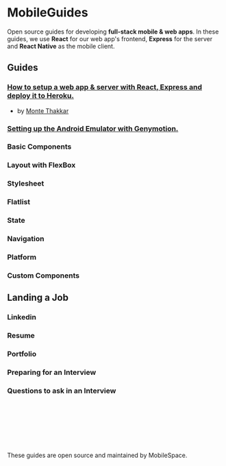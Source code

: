 # MobileGuides


Open source guides for developing **full-stack mobile & web apps**. In these guides, we use **React** for our web app's frontend, **Express** for the server and **React Native** as the mobile client.

## Guides
      
### [How to setup a web app & server with React, Express and deploy it to Heroku.](https://github.com/mobilespace/MobileGuides/blob/master/web_app_guide.md)
- by [Monte Thakkar](https://github.com/monte9/)

### [Setting up the Android Emulator with Genymotion.](https://github.com/mobilespace/MobileGuides/blob/master/android_set_up.md)

### Basic Components

### Layout with FlexBox

### Stylesheet

### Flatlist

### State

### Navigation

### Platform

### Custom Components

## Landing a Job

### Linkedin

### Resume

### Portfolio

### Preparing for an Interview

### Questions to ask in an Interview


<br /><br /><br /><br /><br /><br />

These guides are open source and maintained by MobileSpace.
